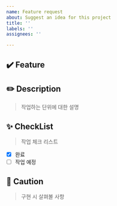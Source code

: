 ```yaml
---
name: Feature request
about: Suggest an idea for this project
title: ''
labels: ''
assignees: ''

---
```


## ✔️ Feature

## ✏️ Description
> 작업하는 단위에 대한 설명

## ✨ CheckList
>작업 체크 리스트
- [X] 완료
- [ ] 작업 예정
## 📌 Caution
>구현 시 살펴볼 사항
